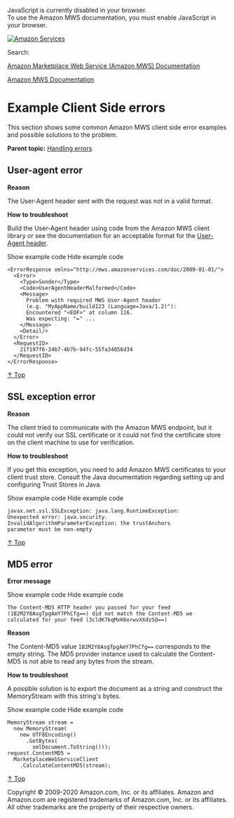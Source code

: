 <div id="MWSDX_noscript">

JavaScript is currently disabled in your browser.  
To use the Amazon MWS documentation, you must enable JavaScript in your
browser.

</div>

<div id="MWSDX_divtop">

[![Amazon
Services](https://images-na.ssl-images-amazon.com/images/G/08/mwsportal/fr_FR/amazonservices.gif "Amazon Services")](http://services.amazon.fr)

<div id="MWSDX_search">

<span id="MWSDX_searchlbl">Search:</span>

</div>

  
<span id="MWSDX_titlebar">[Amazon Marketplace Web Service (Amazon MWS)
Documentation](https://developer.amazonservices.fr/gp/mws/docs.html)</span>

</div>

<div id="MWSDX_divbottom">

<div id="MWSDX_divleft">

<div id="MWSDX_toc">

</div>

</div>

<div id="MWSDX_divright">

<div id="MWSDX_content">

<span id="MWSDX_breadcrumbs">[Amazon MWS
Documentation](https://developer.amazonservices.fr/gp/mws/docs.html)</span>

<div id="DG_ErrorMessages_ClientSideExamples" class="nested0">

Example Client Side errors
==========================

<div class="body">

This section shows some common <span class="ph">Amazon MWS</span> client
side error examples and possible solutions to the problem.

</div>

<div class="related-links">

<div class="familylinks">

<div class="parentlink">

**Parent topic:**
<a href="../dev_guide/DG_Errors.md" class="link">Handling errors</a>

</div>

</div>

</div>

<div id="ErrorMessages_ClientSideExamples_UserAgent_error"
class="topic nested1">

User-agent error
----------------

<div class="body">

**Reason**

The User-Agent header sent with the request was not in a valid format.

**How to troubleshoot**

Build the User-Agent header using code from the <span class="ph">Amazon
MWS</span> client library or see the documentation for an acceptable
format for the
<a href="DG_ClientLibraries.md" class="xref">User-Agent header</a>.

<span class="ph expander"> <span class="keyword parmname xshow">Show
example code</span> <span class="keyword parmname xhide">Hide example
code</span> </span>

<div class="section content">

<div class="p">

    <ErrorResponse xmlns="http://mws.amazonservices.com/doc/2009-01-01/">
      <Error>
        <Type>Sender</Type>
        <Code>UserAgentHeaderMalformed</Code>
        <Message>
          Problem with required MWS User-Agent header
          (e.g. "MyAppName/build123 (Language=Java/1.2)"):
          Encountered "<EOF>" at column 116.
          Was expecting: "=" ...
        </Message>
        <Detail/>
      </Error>
      <RequestID>
        21f197f6-24b7-4b7b-94fc-55fa34056d34
      </RequestID>
    </ErrorResponse>

</div>

<a href="#DG_ErrorMessages_ClientSideExamples" class="xref">↑ Top</a>

</div>

</div>

</div>

<div id="ErrorMessages_ClientSideExamples_SSL_error"
class="topic nested1">

SSL exception error
-------------------

<div class="body">

**Reason**

The client tried to communicate with the <span class="ph">Amazon
MWS</span> endpoint, but it could not verify our SSL certificate or it
could not find the certificate store on the client machine to use for
verification.

**How to troubleshoot**

If you get this exception, you need to add <span class="ph">Amazon
MWS</span> certificates to your client trust store. Consult the Java
documentation regarding setting up and configuring Trust Stores in Java.

<span class="ph expander"> <span class="keyword parmname xshow">Show
example code</span> <span class="keyword parmname xhide">Hide example
code</span> </span>

<div class="section content">

<div class="p">

    javax.net.ssl.SSLException: java.lang.RuntimeException:
    Unexpected error: java.security.
    InvalidAlgorithmParameterException: the trustAnchors
    parameter must be non-empty

</div>

<a href="#DG_ErrorMessages_ClientSideExamples" class="xref">↑ Top</a>

</div>

</div>

</div>

<div id="ErrorMessages_ClientSideExamples_MD5_error"
class="topic nested1">

MD5 error
---------

<div class="body">

**Error message**

<div class="section">

<span class="ph expander"> <span class="keyword parmname xshow">Show
example code</span> <span class="keyword parmname xhide">Hide example
code</span> </span>

<div class="sectiondiv content">

    The Content-MD5 HTTP header you passed for your feed
    (1B2M2Y8AsgTpgAmY7PhCfg==) did not match the Content-MD5 we
    calculated for your feed (3cldK7kqMxK6orwvXXdzSQ==)
                

</div>

</div>

<div class="section">

**Reason**

The Content-MD5 value `1B2M2Y8AsgTpgAmY7PhCfg==` corresponds to the
empty string. The MD5 provider instance used to calculate the
Content-MD5 is not able to read any bytes from the stream.

**How to troubleshoot**

A possible solution is to export the document as a string and construct
the MemoryStream with this string's bytes.

</div>

<div class="section">

<span class="ph expander"> <span class="keyword parmname xshow">Show
example code</span> <span class="keyword parmname xhide">Hide example
code</span> </span>

<div class="sectiondiv content">

    MemoryStream stream =
      new MemoryStream(
        new UTF8Encoding()
          .GetBytes(
            xmlDocument.ToString()));
    request.ContentMD5 =
      MarketplaceWebServiceClient
        .CalculateContentMD5(stream);
                

<a href="#DG_ErrorMessages_ClientSideExamples" class="xref">↑ Top</a>

</div>

</div>

</div>

</div>

</div>

<div id="MWSDX_footer">

Copyright © 2009-2020 Amazon.com, Inc. or its affiliates. Amazon and
Amazon.com are registered trademarks of Amazon.com, Inc. or its
affiliates. All other trademarks are the property of their respective
owners.

</div>

</div>

</div>

<div style="clear: both;">

</div>

</div>
